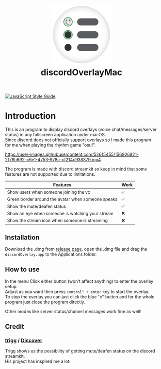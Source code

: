 <h1 align="center">
  <a href="https://github.com/Naozumi520/discordOverlayMac"><img src="./src/icon/favicon.png" avtar_c_icon" width="200"></a>
  <br>
  discordOverlayMac
  <br>
  <br>
</h1>

[![JavaScript Style Guide](https://cdn.rawgit.com/standard/standard/master/badge.svg)](https://github.com/standard/standard)

# Introduction
This is an program to display discord overlays (voice chat/messages/server status) in any fullscreen application under macOS.  
Since discord does not officially support overlays so I made this program for me when playing the rhythm game "osu!".  

https://user-images.githubusercontent.com/52615455/156926821-2f78b692-c6e1-4753-978c-cf214c938379.mp4

The program is made with discord streamkit so keep in mind that some features are not supported due to limitations.

| Features                                           | Work               |
| -------------------------------------------------- | ------------------ |
| Show users when someone joining the vc             | :white_check_mark: |
| Green border around the avatar when someone speaks | :white_check_mark: |
| Show the mute/deafen status                        | :white_check_mark: |
| Show an eye when someone is watching your stream   | :x:                |
| Show the stream icon when someone is streaming     | :x:                |

## Installation
Download the .dmg from [release page](https://github.com/Naozumi520/discordOverlayMac/releases/edit/untagged-1f72c3ba8b82418ca30a), open the .dmg file and drag the `discordOverlay.app` to the Applications folder.

## How to use
In the menu Click either button (won't affect anything) to enter the overlay setup.  
Adjust as you want then press `control^ + enter` key to start the overlay.  
To stop the overlay you can just click the blue "x" button and for the whole program just close the program directly.

Other modes like server status/channel messages work fine as well!

## Credit
### [trigg](https://github.com/trigg) / [Discover](https://github.com/trigg/Discover)
Trigg shows us the possibility of getting mute/deafen status on the discord streamkit.  
His project has inspired me a lot.
